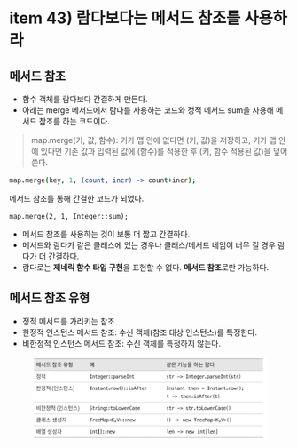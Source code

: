 # item 43) 람다보다는 메서드 참조를 사용하라

## 메서드 참조

* 함수 객체를 람다보다 간결하게 만든다.
* 아래는 merge 메서드에서 람다를 사용하는 코드와 정적 메서드 sum을 사용해 메서드 참조를 하는 코드이다.

> map.merge(키, 값, 함수): 키가 맵 안에 없다면 (키, 값)을 저장하고, 키가 맵 안에 있다면 기존 값과 입력된 값에 (함수)를 적용한 후 (키, 함수 적용된 값)을 덮어쓴다.

```coffeescript
map.merge(key, 1, (count, incr) -> count+incr);
```

메서드 참조를 통해 간결한 코드가 되었다.

```
map.merge(2, 1, Integer::sum);
```

* 메서드 참조를 사용하는 것이 보통 더 짧고 간결하다.
* 메서드와 람다가 같은 클래스에 있는 경우나 클래스/메서드 네임이 너무 길 경우 람다가 더 간결하다.
* 람다로는 **제네릭 함수 타입 구현**을 표현할 수 없다. **메서드 참조**로만 가능하다.

## 메서드 참조 유형

* 정적 메서드를 가리키는 참조
* 한정적 인스턴스 메서드 참조: 수신 객체(참조 대상 인스턴스)를 특정한다.
* 비한정적 인스턴스 메서드 참조: 수신 객체를 특정하지 않는다.

<figure><img src="../../../.gitbook/assets/image (1).png" alt=""><figcaption></figcaption></figure>
